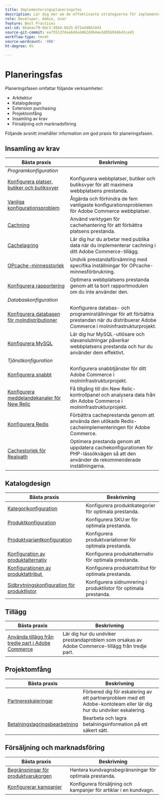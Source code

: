 ```yaml
---
title: Implementeringsplaneringsfas
description: Lär dig mer om de effektivaste strategierna för implementering i planeringsfasen av Adobe Commerce-projekt.
role: Developer, Admin, User
feature: Best Practices
exl-id: 6baeac79-8dc3-45b4-bb25-8f2add8b3443
source-git-commit: ee7551374aa6d4ad462dd64ee3d05b934b43ce45
workflow-type: tm+mt
source-wordcount: '406'
ht-degree: 0%

---
```


# Planeringsfas

Planeringsfasen omfattar följande verksamheter:

- Arkitektur
- Katalogdesign
- Extension purchasing
- Projektomfång
- Insamling av krav
- Försäljning och marknadsföring

Följande avsnitt innehåller information om god praxis för planeringsfasen.

## Insamling av krav

<table>
<thead>
  <tr>
    <th>Bästa praxis</th>
    <th>Beskrivning</th>
  </tr>
</thead>
<tbody>
  <tr>
    <td colspan="2"><em>Programkonfiguration</em></td>
  </tr>
  <tr>
    <td><a href="sites-stores-store-views.md">Konfigurera platser, butiker och butiksvyer</a></td>
    <td>Konfigurera webbplatser, butiker och butiksvyer för att maximera webbplatsens prestanda.</td>
  </tr>
  <tr>
    <td><a href="https://business.adobe.com/blog/how-to/the-usual-suspects-5-configuration-issues-to-maximize-your-peak-sales">Vanliga konfigurationsproblem</a></td>
    <td>Åtgärda och förhindra de fem vanligaste konfigurationsproblemen för Adobe Commerce webbplatser.</td>
  </tr>
  <tr>
    <td><a href="https://experienceleague.adobe.com/docs/commerce-admin/systems/tools/cache-management.html?lang=sv-SE">Cachning</a></td>
    <td>Använd verktygen för cachehantering för att förbättra platsens prestanda.</td>
  </tr>
  <tr>
    <td><a href="https://developer.adobe.com/commerce/php/development/cache/page/public-content/">Cachelagring</a></td>
    <td>Lär dig hur du arbetar med publika data när du implementerar cachning i ditt Adobe Commerce-tillägg.</td>
  </tr>
  <tr>
    <td><a href="opcache-memory-size.md">OPcache-minnesstorlek</a></td>
    <td>Undvik prestandaförsämring med specifika inställningar för OPcache-minnesförbrukning.</td>
  </tr>
  <tr>
    <td><a href="reporting-configuration.md">Konfigurera rapportering</a></td>
    <td>Optimera webbplatsens prestanda genom att ta bort rapportmodulen om du inte använder den.</td>
  </tr>
  <tr>
    <td colspan="2"><em>Databaskonfiguration</em></td>
  </tr>
  <tr>
    <td><a href="database-on-cloud.md">Konfigurera databasen för molndistributioner</a></td>
    <td>Konfigurera databas- och programinställningar för att förbättra prestandan när du distribuerar Adobe Commerce i molninfrastrukturprojekt.</td>
  </tr>
  <tr>
    <td><a href="mysql-configuration.md">Konfigurera MySQL</a></td>
    <td>Lär dig hur MySQL-utlösare och slavanslutningar påverkar webbplatsens prestanda och hur du använder dem effektivt.</td>
  </tr>
  <tr>
    <td colspan="2"><em>Tjänstkonfiguration</em></td>
  </tr>
  <tr>
    <td><a href="https://experienceleague.adobe.com/docs/commerce-cloud-service/user-guide/cdn/setup-fastly/fastly-configuration.html?lang=sv-SE">Konfigurera snabbt</a></td>
    <td>Konfigurera snabbtjänster för ditt Adobe Commerce i molninfrastrukturprojekt.</td>
  </tr>
  <tr>
    <td><a href="https://experienceleague.adobe.com/docs/commerce-cloud-service/user-guide/monitor/new-relic.html?lang=sv-SE">Konfigurera meddelandekanaler för New Relic</a></td>
    <td>Få tillgång till din New Relic-kontrollpanel och analysera data från din Adobe Commerce i molninfrastrukturprojekt.</td>
  </tr>
  <tr>
    <td><a href="redis-service-configuration.md">Konfigurera Redis</a></td>
    <td>Förbättra cacheprestanda genom att använda den utökade Redis-cacheimplementeringen för Adobe Commerce.</td>
  </tr>
  <tr>
    <td><a href="realpath-cache-size.md">Cachestorlek för Realpath</a></td>
    <td>Optimera prestanda genom att uppdatera cachekonfigurationen för PHP-lässökvägen så att den använder de rekommenderade inställningarna.</td>
  </tr>
</tbody>
</table>

## Katalogdesign

| Bästa praxis | Beskrivning |
|---------------------------------------------------------------------------------------------------|---------------------------------------------------------------|
| [Kategorikonfiguration](catalog-management.md#category-limits) | Konfigurera produktkategorier för optimala prestanda. |
| [Produktkonfiguration &#x200B;](catalog-management.md#product-sku-limits) | Konfigurera SKU:er för optimala prestanda. |
| [Produktvariantkonfiguration](catalog-management.md#product-variations) | Konfigurera produktvariationer för optimala prestanda. |
| [Konfiguration av produktalternativ](catalog-management.md#product-options) | Konfigurera produktalternativ för optimala prestanda. |
| [Konfigurationen av produktattribut &#x200B;](catalog-management.md#product-attributes) | Konfigurera produktattribut för optimala prestanda. |
| [Sidbrytningskonfiguration för produktlistor](catalog-management.md#product-listing-pagination) | Konfigurera sidnumrering i produktlistor för optimala prestanda. |

## Tillägg

| Bästa praxis | Beskrivning |
|-----------------------------------------------------------------|----------------------------------------------------------------------------------------|
| [Använda tillägg från tredje part i Adobe Commerce](extensions.md) | Lär dig hur du undviker prestandaproblem som orsakas av Adobe Commerce-tillägg från tredje part. |

## Projektomfång

| Bästa praxis | Beskrivning |
|--------------------------------------------------------------|--------------------------------------------------------------------------------------------------------------|
| [Partnereskaleringar](partner-escalation.md) | Förbered dig för eskalering av ett partnerproblem med ett Adobe-kontoteam eller lär dig hur du undviker eskalering. |
| [Betalningslagringsbearbetning](payment-processing-storage.md) | Bearbeta och lagra betalningsinformation på ett säkert sätt. |

## Försäljning och marknadsföring

| Bästa praxis | Beskrivning |
|------------------------------------------------------------|--------------------------------------------------------------|
| [Begränsningar för produktvarukorgen](catalog-management.md#cart-limits) | Hantera kundvagnsbegränsningar för optimala prestanda. |
| [Konfigurerar kampanjer](catalog-management.md#promotions) | Konfigurera försäljning och kampanjer för artiklar i en kundvagn. |
